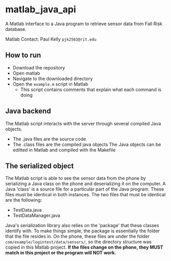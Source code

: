 # matlab_java_api

A Matlab interface to a Java program to retrieve sensor data from Fall Risk database. 

Matlab Contact: Paul Kelly `pjk2563@rit.edu`

## How to run
* Download the repository
* Open matlab
* Navigate to the downloaded directory
* Open the `example.m` script in Matlab
  * This script contains comments that explain what each command is doing

## Java backend
The Matlab script interacts with the server through several compiled Java objects. 
* The .java files are the source code
* The .class files are the compiled java objects
The Java objects can be editted in Matlab and compiled with the Makefile 

## The serialized object
The Matlab script is able to see the sensor data from the phone by serializing a Java class on the phone and deserializing it on the computer. A Java 'class' is a source file for a particular part of the Java program. These files must be identical in both instances. The two files that must be identical are the following:
* TestData.java
* TestDataManager.java

Java's serialization library also relies on the 'package' that these classes identify with. To make things simple, the package is essentially the folder that the file resides in. On the phone, these files are under the folder `com/example/logintest/data/sensors/`, so the directory structure was copied in this Matlab project. **If the files change on the phone, they MUST match in this project or the program will NOT work.**
